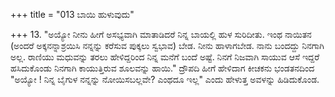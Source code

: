 +++
title = "013 ಬಾಯಿ ಹುಳುವುದು"

+++
13. "ಅಯ್ಯೋ ನೀನು ಹೀಗೆ ಅಸಭ್ಯವಾಗಿ ಮಾತಾಡಿದರೆ ನಿನ್ನ ಬಾಯಲ್ಲಿ ಹುಳ ಸುರಿದೀತು. ಇಂಥ ನಾಯಿತನ (ಅಂದರೆ ಅಕ್ಕನನ್ನಾಶ್ರಯಿಸಿ ನನ್ನನ್ನು ಕರೆಸುವ ಪುಕ್ಕಲು ಸ್ವಭಾವ) ಬೇಡ. ನೀನು ಹಾಳಾಗಬೇಡ. ನಾನು ಬಂದದ್ದು ನಿನಗಾಗಿ ಅಲ್ಲ. ರಾಣಿಯು ಮಧುವನ್ನು ತರಲು ಹೇಳಿದ್ದರಿಂದ ನಿನ್ನ ಮನೆಗೆ ಬಂದೆ ಅಷ್ಟೆ. ನಿನಗೆ ನಿಜವಾಗಿ ಸಾಯುವ ಆಸೆ ಇದ್ದರೆ ಹಸಿದುಕೊಂಡು ನಿನಗಾಗಿ ಕಾಯುತ್ತಿರುವ ಶೂಲವನ್ನು ಹಾಯಿ." ದ್ರೌಪದಿ ಹೀಗೆ ಹೇಳಿದಾಗ ಕೀಚಕನು ಭಂಡತನದಿಂದ "ಅಯ್ಯೋ ! ನಿನ್ನ ಬೈಗುಳ ನನ್ನನ್ನು ನೋಯಿಸಬಲ್ಲವೇ? ಎಂಥದೂ ಇಲ್ಲ" ಎಂದು ಹೇಳುತ್ತ ಅವಳನ್ನು ಹಿಡಿದುಕೊಂಡ.